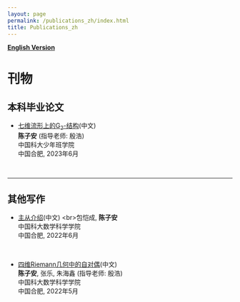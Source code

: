```yaml
---
layout: page
permalink: /publications_zh/index.html
title: Publications_zh
---
```


**[English Version](https://zian-chen.github.io/publications/)**

# 刊物

## 本科毕业论文

- [七维流形上的G<sub>2</sub>-结构](https://zian-chen.github.io/papers/Thesis_without_acknowledgements.pdf)(中文)
<br>**陈子安** (指导老师: 殷浩)
<br>中国科大少年班学院
<br>中国合肥, 2023年6月
<br>

---

## 其他写作

- [主从介绍](http://staff.ustc.edu.cn/~mathsu01/pu/pdf/Warming_65(2022.06).pdf)(中文)
<br>包恺成, **陈子安**
<br>中国科大数学科学学院
<br>中国合肥, 2022年6月
<br>

- [四维Riemann几何中的自对偶](https://zian-chen.github.io/papers/Self-Duality.pdf)(中文)
<br>**陈子安**, 张乐, 朱海鑫 (指导老师: 殷浩)
<br>中国科大数学科学学院
<br>中国合肥, 2022年5月
<br>

